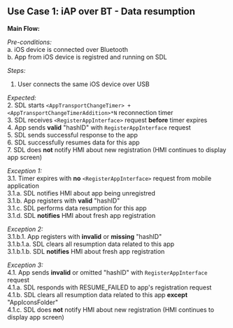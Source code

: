 ## Use Case 1: iAP over BT - Data resumption

**Main Flow:**

_Pre-conditions:_  
a. iOS device is connected over Bluetooth  
b. App from iOS device is registred and running on SDL  

_Steps:_  
1. User connects the same iOS device over USB

_Expected:_  
2. SDL starts `<AppTransportChangeTimer> + <AppTransportChangeTimerAddition>*N` reconnection timer  
3. SDL receives `<RegisterAppInterface>` request **before** timer expires  
4. App sends **valid** "hashID" with `RegisterAppInterface` request  
5. SDL sends successful response to the app  
6. SDL successfully resumes data for this app  
7. SDL does **not** notify HMI about new registration (HMI continues to display app screen)

_Exception 1:_  
3.1. Timer expires with **no** `<RegisterAppInterface>` request from mobile application  
3.1.a. SDL notifies HMI about app being unregistred  
3.1.b. App registers with **valid** "hashID"  
3.1.c. SDL performs data resumption for this app  
3.1.d. SDL **notifies** HMI about fresh app registration

_Exception 2:_  
3.1.b.1. App registers with **invalid** or **missing** "hashID"  
3.1.b.1.a. SDL clears all resumption data related to this app  
3.1.b.1.b. SDL **notifies** HMI about fresh app registration

_Exception 3:_  
4.1. App sends **invalid** or omitted "hashID" with `RegisterAppInterface` request   
4.1.a. SDL responds with RESUME_FAILED to app's registration request  
4.1.b. SDL clears all resumption data related to this app **except** "AppIconsFolder"  
4.1.c. SDL does **not** notify HMI about new registration (HMI continues to display app screen)
